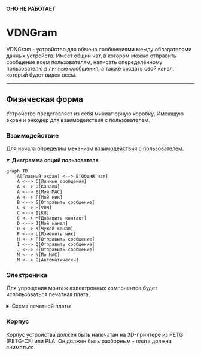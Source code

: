 **ОНО НЕ РАБОТАЕТ**

# VDNGram

VDNGram - устройство для обмена сообщениями между обладателями данных устройств. Имеет общий чат, в котором можно отправить сообщение всем пользователям, написать опеределённому пользователю в личные сообщения, а также создать свой канал, который будет виден всем.

---

## Физическая форма

Устройство представляет из себя миниатюрную коробку, Имеющую экран и энкодер для взаимодействия с пользователем.

### Взаимодействие 

Для начала определим механизм взаимодействия с пользователем.

<details open>
<summary> <strong> Диаграмма опций пользователя </strong> </summary>

```mermaid
graph TD
    A[Главный экран] <--> B[Общий чат]
    A <--> C[Личные сообщения]
    A <--> D[Каналы]
    A <--> E[Мой MAC]
    A <--> F[Мой ник]
    B <--> G[Отправить сообщение]
    C <--> H[VDN]
    C <--> I[KU]
    C <--> M[Добавить контакт]
    D <--> J[Мой канал]
    D <--> K[Чужой канал]
    F <--> L[Изменить ник]
    H <--> P[Отправить сообщение]
    I <--> Q[Отправить сообщение]
    J <--> R[Отправить сообщение]
    M <--> N[По MAC]
    M <--> O[Автоматически]
```

</details>

### Электроника

Для упрощения монтаж аэлектронных компонентов будет использоваться печатная плата.

<details>
<summary> Схема печатной платы </summary>

```mermaid
graph TD
    B[AMS1117-3.3] --> C[ESP32-S3-WROOM-1U]
    B --> D[CH340]
    D --> C
    E[EC11] --> C
    F[KX-6x6] --> C
    G[KX-6x6] --> C
    C --> H[OLED '0.96]
    I[MiniUSB] <--> D
    I --> J[BMS]
    J <--> A[14500 3.7V]
    J --> B
```

</details>

### Корпус

Корпус устройства должен быть напечатан на 3D-принтере из PETG (PETG-CF) или PLA. Он должен быть разборным - плата должна сниматься.
